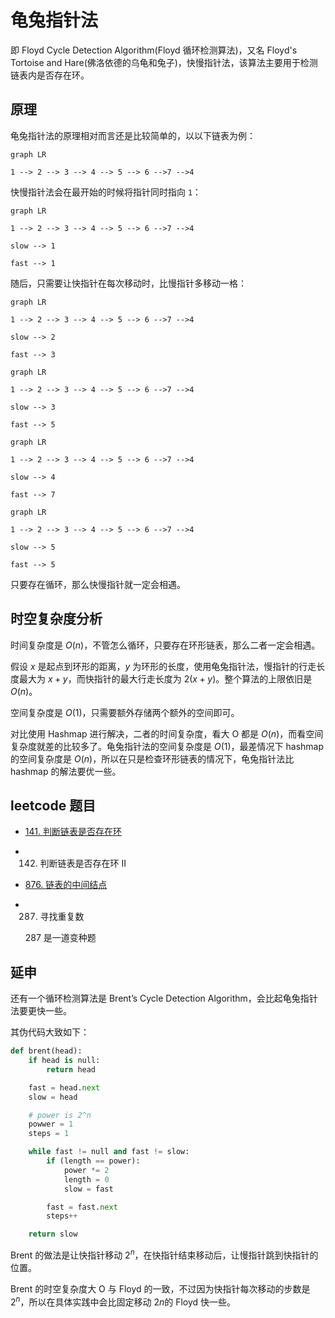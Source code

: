 # 龟兔指针法

即 Floyd Cycle Detection Algorithm(Floyd 循环检测算法)，又名 Floyd's Tortoise and Hare(佛洛依德的乌龟和兔子)，快慢指针法，该算法主要用于检测链表内是否存在环。

## 原理

龟兔指针法的原理相对而言还是比较简单的，以以下链表为例：

```mermaid
graph LR

1 --> 2 --> 3 --> 4 --> 5 --> 6 -->7 -->4
```

快慢指针法会在最开始的时候将指针同时指向 `1`：

```mermaid
graph LR

1 --> 2 --> 3 --> 4 --> 5 --> 6 -->7 -->4

slow --> 1

fast --> 1
```

随后，只需要让快指针在每次移动时，比慢指针多移动一格：

```mermaid
graph LR

1 --> 2 --> 3 --> 4 --> 5 --> 6 -->7 -->4

slow --> 2

fast --> 3
```

```mermaid
graph LR

1 --> 2 --> 3 --> 4 --> 5 --> 6 -->7 -->4

slow --> 3

fast --> 5
```

```mermaid
graph LR

1 --> 2 --> 3 --> 4 --> 5 --> 6 -->7 -->4

slow --> 4

fast --> 7
```

```mermaid
graph LR

1 --> 2 --> 3 --> 4 --> 5 --> 6 -->7 -->4

slow --> 5

fast --> 5
```

只要存在循环，那么快慢指针就一定会相遇。

## 时空复杂度分析

时间复杂度是 $O(n)$，不管怎么循环，只要存在环形链表，那么二者一定会相遇。

假设 $x$ 是起点到环形的距离，$y$ 为环形的长度，使用龟兔指针法，慢指针的行走长度最大为 $x + y$，而快指针的最大行走长度为 $2 (x + y)$。整个算法的上限依旧是 $O(n)$。

空间复杂度是 $O(1)$，只需要额外存储两个额外的空间即可。

对比使用 Hashmap 进行解决，二者的时间复杂度，看大 O 都是 $O(n)$，而看空间复杂度就差的比较多了。龟兔指针法的空间复杂度是 $O(1)$，最差情况下 hashmap 的空间复杂度是 $O(n)$，所以在只是检查环形链表的情况下，龟兔指针法比 hashmap 的解法要优一些。

## leetcode 题目

- [141. 判断链表是否存在环](https://goldenaarcher.blog.csdn.net/article/details/118078119)
- 142. 判断链表是否存在环 II
- [876. 链表的中间结点](https://goldenaarcher.blog.csdn.net/article/details/125211679)
- 287. 寻找重复数

  287 是一道变种题

## 延申

还有一个循环检测算法是 Brent’s Cycle Detection Algorithm，会比起龟兔指针法要更快一些。

其伪代码大致如下：

```python
def brent(head):
    if head is null:
        return head

    fast = head.next
    slow = head

    # power is 2^n
    powwer = 1
    steps = 1

    while fast != null and fast != slow:
        if (length == power):
            power *= 2
            length = 0
            slow = fast

        fast = fast.next
        steps++

    return slow
```

Brent 的做法是让快指针移动 $2^n$，在快指针结束移动后，让慢指针跳到快指针的位置。

Brent 的时空复杂度大 O 与 Floyd 的一致，不过因为快指针每次移动的步数是 $2^n$，所以在具体实践中会比固定移动 $2n$的 Floyd 快一些。
